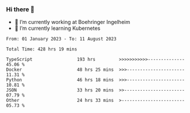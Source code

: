 ### Hi there 👋
- 🔭 I’m currently working at Boehringer Ingelheim
- 🌱 I’m currently learning Kubernetes

 
<!--START_SECTION:waka-->

```text
From: 01 January 2023 - To: 11 August 2023

Total Time: 428 hrs 19 mins

TypeScript                 193 hrs         >>>>>>>>>>>--------------   45.06 %
Docker                     48 hrs 25 mins  >>>----------------------   11.31 %
Python                     46 hrs 18 mins  >>>----------------------   10.81 %
JSON                       33 hrs 20 mins  >>-----------------------   07.79 %
Other                      24 hrs 33 mins  >------------------------   05.73 %
```

<!--END_SECTION:waka-->

 

